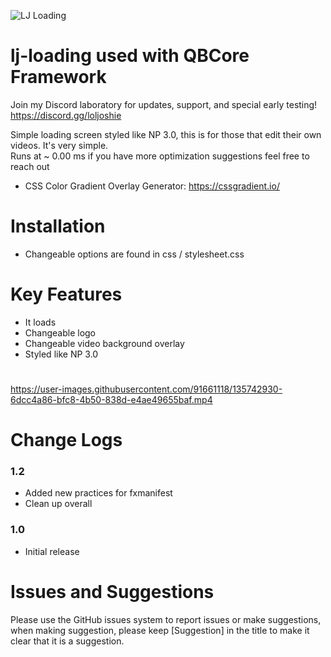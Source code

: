 ![LJ Loading](https://user-images.githubusercontent.com/91661118/141086857-aa234017-dc3a-4a73-ba7d-950e8201465e.png)

# lj-loading used with QBCore Framework
Join my Discord laboratory for updates, support, and special early testing!
<br>
https://discord.gg/loljoshie

Simple loading screen styled like NP 3.0, this is for those that edit their own videos. It's very simple. 
<br>
Runs at ~ 0.00 ms if you have more optimization suggestions feel free to reach out
<br>
* CSS Color Gradient Overlay Generator: https://cssgradient.io/

# Installation

* Changeable options are found in css / stylesheet.css

# Key Features
* It loads
* Changeable logo 
* Changeable video background overlay
* Styled like NP 3.0
#
https://user-images.githubusercontent.com/91661118/135742930-6dcc4a86-bfc8-4b50-838d-e4ae49655baf.mp4

# Change Logs

### 1.2
* Added new practices for fxmanifest
* Clean up overall

### 1.0
* Initial release

# Issues and Suggestions
Please use the GitHub issues system to report issues or make suggestions, when making suggestion, please keep [Suggestion] in the title to make it clear that it is a suggestion.

